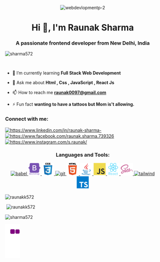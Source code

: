  <p align="center"> <img width="60%" src=https://globaleducation.s3.ap-south-1.amazonaws.com/globaledu/gif/front-end-development.gif alt="webdevlopmentp-2" /> </p>
<h1 align="center">Hi 👋, I'm Raunak Sharma</h1>
<h3 align="center">A passionate frontend developer from New Delhi, India</h3>

<p align="left"> <img src="https://komarev.com/ghpvc/?username=sharma572&label=Profile%20views&color=0e75b6&style=flat" alt="sharma572" /> </p>




<p align="left"> <a href="https://twitter.com/" target="blank"><img src="https://img.shields.io/twitter/follow/?logo=twitter&style=for-the-badge" alt="" /></a> </p>

- 🌱 I’m currently learning **Full Stack Web Development**

- 💬 Ask me about **Html , Css , JavaScript , React Js**

- 📫 How to reach me **raunak0097@gmail.com**

- ⚡ Fun fact **wanting to have a tattoos but Mom is't allowing.**

<h3 align="left">Connect with me:</h3>
<p align="left">
<a href="https://linkedin.com/in/https://www.linkedin.com/in/raunak-sharma-" target="blank"><img align="center" src="https://raw.githubusercontent.com/rahuldkjain/github-profile-readme-generator/master/src/images/icons/Social/linked-in-alt.svg" alt="https://www.linkedin.com/in/raunak-sharma-" height="30" width="40" /></a>
<a href="https://fb.com/https://www.facebook.com/raunak.sharma.739326" target="blank"><img align="center" src="https://raw.githubusercontent.com/rahuldkjain/github-profile-readme-generator/master/src/images/icons/Social/facebook.svg" alt="https://www.facebook.com/raunak.sharma.739326" height="30" width="40" /></a>
<a href="https://instagram.com/https://www.instagram.com/s.raunak/" target="blank"><img align="center" src="https://raw.githubusercontent.com/rahuldkjain/github-profile-readme-generator/master/src/images/icons/Social/instagram.svg" alt="https://www.instagram.com/s.raunak/" height="30" width="40" /></a>
</p>



<h3 align="center">Languages and Tools:</h3>
<p align="center"> <a href="https://babeljs.io/" target="_blank" rel="noreferrer"> <img src="https://www.vectorlogo.zone/logos/babeljs/babeljs-icon.svg" alt="babel" width="40" height="40"/> </a> <a href="https://getbootstrap.com" target="_blank" rel="noreferrer"> <img src="https://raw.githubusercontent.com/devicons/devicon/master/icons/bootstrap/bootstrap-plain-wordmark.svg" alt="bootstrap" width="40" height="40"/> </a> <a href="https://www.w3schools.com/css/" target="_blank" rel="noreferrer"> <img src="https://raw.githubusercontent.com/devicons/devicon/master/icons/css3/css3-original-wordmark.svg" alt="css3" width="40" height="40"/> </a> <a href="https://git-scm.com/" target="_blank" rel="noreferrer"> <img src="https://www.vectorlogo.zone/logos/git-scm/git-scm-icon.svg" alt="git" width="40" height="40"/> </a> <a href="https://www.w3.org/html/" target="_blank" rel="noreferrer"> <img src="https://raw.githubusercontent.com/devicons/devicon/master/icons/html5/html5-original-wordmark.svg" alt="html5" width="40" height="40"/> </a> <a href="https://www.java.com" target="_blank" rel="noreferrer"> <img src="https://raw.githubusercontent.com/devicons/devicon/master/icons/java/java-original.svg" alt="java" width="40" height="40"/> </a> <a href="https://developer.mozilla.org/en-US/docs/Web/JavaScript" target="_blank" rel="noreferrer"> <img src="https://raw.githubusercontent.com/devicons/devicon/master/icons/javascript/javascript-original.svg" alt="javascript" width="40" height="40"/> </a> <a href="https://reactjs.org/" target="_blank" rel="noreferrer"> <img src="https://raw.githubusercontent.com/devicons/devicon/master/icons/react/react-original-wordmark.svg" alt="react" width="40" height="40"/> </a> <a href="https://sass-lang.com" target="_blank" rel="noreferrer"> <img src="https://raw.githubusercontent.com/devicons/devicon/master/icons/sass/sass-original.svg" alt="sass" width="40" height="40"/> </a> <a href="https://tailwindcss.com/" target="_blank" rel="noreferrer"> <img src="https://www.vectorlogo.zone/logos/tailwindcss/tailwindcss-icon.svg" alt="tailwind" width="40" height="40"/> </a> <a href="https://www.typescriptlang.org/" target="_blank" rel="noreferrer"> <img src="https://raw.githubusercontent.com/devicons/devicon/master/icons/typescript/typescript-original.svg" alt="typescript" width="40" height="40"/> </a> </p>

<p><img align="center" src="https://github-readme-stats.vercel.app/api/top-langs?username=sharma572&show_icons=true&locale=en&layout=compact" alt="raunakk572" /></p>

<p>&nbsp;<img align="center" src="https://github-readme-stats.vercel.app/api?username=sharma572&show_icons=true&locale=en" alt="raunakk572" /></p>

<p><img align="center" src="https://github-readme-streak-stats.herokuapp.com/?user=sharma572&" alt="sharma572" /></p>
<p><img align="center" src="https://raw.githubusercontent.com/Shubhamvumap123/Shubhamvumap123/output/github-contribution-grid-snake.gif" alt="snakeRepo" /></p>
